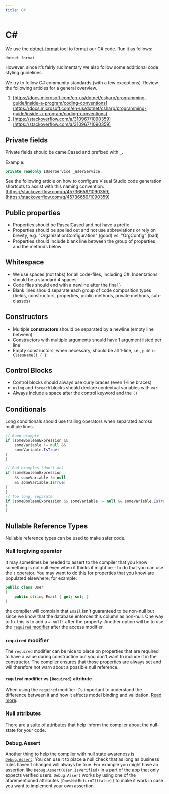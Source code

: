 ```yaml
---
title: C#
---
```


# C&#35;

We use the [dotnet-format](https://github.com/dotnet/format) tool to format our C# code. Run it as
follows:

```bash
dotnet format
```

However, since it’s fairly rudimentary we also follow some additional code styling guidelines.

We try to follow C# community standards (with a few exceptions). Review the following articles for a
general overview.

1. [https://docs.microsoft.com/en-us/dotnet/csharp/programming-guide/inside-a-program/coding-conventions](https://docs.microsoft.com/en-us/dotnet/csharp/programming-guide/inside-a-program/coding-conventions)
2. [https://stackoverflow.com/a/310967/1090359](https://stackoverflow.com/a/310967/1090359)

## Private fields

Private fields should be camelCased and prefixed with `_`.

Example:

```csharp
private readonly IUserService _userService;
```

See the following article on how to configure Visual Studio code generation shortcuts to assist with
this naming convention:
[https://stackoverflow.com/q/45736659/1090359](https://stackoverflow.com/q/45736659/1090359)

## Public properties

- Properties should be PascalCased and not have a prefix
- Properties should be spelled out and not use abbreviations or rely on brevity, e.g.
  "OrganizationConfiguration" (good) vs. "OrgConfig" (bad)
- Properties should include blank line between the group of properties and the methods below

## Whitespace

- We use spaces (not tabs) for all code-files, including C#. Indentations should be a standard 4
  spaces.
- Code files should end with a newline after the final `}`
- Blank lines should separate each group of code composition types (fields, constructors,
  properties, public methods, private methods, sub-classes)

## Constructors

- Multiple **constructors** should be separated by a newline (empty line between)
- Constructors with multiple arguments should have 1 argument listed per line
- Empty constructors, when necessary, should be all 1-line, i.e., `public ClassName() { }`

## Control Blocks

- Control blocks should always use curly braces (even 1-line braces)
- `using` and `foreach` blocks should declare contextual variables with `var`
- Always include a space after the control keyword and the `()`

## Conditionals

Long conditionals should use trailing operators when separated across multiple lines.

```csharp
// Good example
if (someBooleanExpression &&
    someVariable != null &&
    someVariable.IsTrue)
{
}

// Bad examples (don't do)
if (someBooleanExpression
    && someVariable != null
    && someVariable.IsTrue)
{
}
// Too long, separate
if (someBooleanExpression && someVariable != null && someVariable.IsTrue)
{
}
```

## Nullable Reference Types

Nullable reference types can be used to make safer code.

### Null forgiving operator

It may sometimes be needed to assert to the compiler that you know something is not null even when
it thinks it might be - to do that you can use the [`!` operator][null-forgiving]. You may want to
do this for properties that you know are populated elsewhere; for example:

```csharp
public class User
{
    public string Email { get; set; }
}
```

the compiler will complain that `Email` isn't guaranteed to be non-null but since we know that the
database enforces this column as non-null. One way to fix this is to add a `= null!` after the
property. Another option will be to use the [`required` modifier](#required-modifier) after the
access modifier.

### `required` modifier

The `required` modifier can be nice to place on properties that are required to have a value during
construction but you don't want to include it in the constructor. The compiler ensures that those
properties are always set and will therefore not warn about a possible null reference.

#### `required` modifier vs `[Required]` attribute

When using the `required` modifier it's important to understand the difference between it and how it
affects model binding and validation. [Read more][required-attribute].

### Null attributes

There are a [suite of attributes][null-state-attributes] that help inform the compiler about the
null-state for your code.

### Debug.Assert

Another thing to help the compiler with null state awareness is [`Debug.Assert`][debug-assert]. You
can use it to place a null check that as long as business rules haven't changed will always be true.
For example you might have an assertion like `Debug.Assert(user.IsVerified)` in a part of the app
that only expects verified users. `Debug.Assert` works by using one of the aforementioned attributes
`[DoesNotReturnIf(false)]` to make it work in case you want to implement your own assertion.

[null-forgiving]:
  https://learn.microsoft.com/en-us/dotnet/csharp/language-reference/operators/null-forgiving
[null-state-attributes]:
  https://learn.microsoft.com/en-us/dotnet/csharp/language-reference/attributes/nullable-analysis
[required-attribute]:
  https://learn.microsoft.com/en-us/aspnet/core/mvc/models/validation?view=aspnetcore-9.0#non-nullable-reference-types-and-required-attribute
[debug-assert]:
  https://learn.microsoft.com/en-us/dotnet/api/system.diagnostics.debug.assert?view=net-9.0
